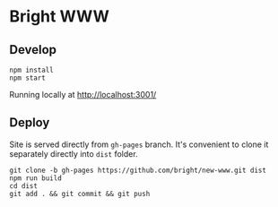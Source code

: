 # Bright WWW

## Develop

```
npm install
npm start
```

Running locally at [http://localhost:3001/](http://localhost:3001/)

## Deploy

Site is served directly from `gh-pages` branch. It's convenient to clone it separately directly into `dist` folder.

```
git clone -b gh-pages https://github.com/bright/new-www.git dist
npm run build
cd dist
git add . && git commit && git push
```